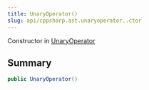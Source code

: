 ```yaml
---
title: UnaryOperator()
slug: api/cppsharp.ast.unaryoperator..ctor
---
```

Constructor in [UnaryOperator](/api/cppsharp/ast/unaryoperator)

## Summary



```csharp
public UnaryOperator()
```

